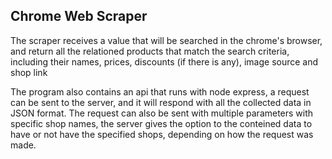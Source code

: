 ## Chrome Web Scraper

The scraper receives a value that will be searched in the chrome's browser, and return all the relationed products that match the search criteria, including their names, prices, discounts (if there is any), image source and shop link

The program also contains an api that runs with node express, a request can be sent to the server, and it will respond with all the collected data in JSON format. The request can also be sent with multiple parameters with specific shop names, the server gives the option to the conteined data to have or not have the specified shops, depending on how the request was made.

